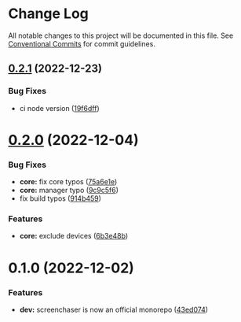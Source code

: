 # Change Log

All notable changes to this project will be documented in this file.
See [Conventional Commits](https://conventionalcommits.org) for commit guidelines.

## [0.2.1](https://github.com/xi72yow/ScreenChaser/compare/screenchaser-core@0.2.0...screenchaser-core@0.2.1) (2022-12-23)


### Bug Fixes

* ci node version ([19f6dff](https://github.com/xi72yow/ScreenChaser/commit/19f6dfff480b9b19b167de906c5e4eea7c18c35c))





# [0.2.0](https://github.com/xi72yow/ScreenChaser/compare/screenchaser-core@0.1.0...screenchaser-core@0.2.0) (2022-12-04)


### Bug Fixes

* **core:** fix core typos ([75a6e1e](https://github.com/xi72yow/ScreenChaser/commit/75a6e1e14605b1b2575801ae2d4264c638da6db9))
* **core:** manager typo ([9c9c5f6](https://github.com/xi72yow/ScreenChaser/commit/9c9c5f692c77757cacdd60e28b5ee102983f8286))
* fix build typos ([914b459](https://github.com/xi72yow/ScreenChaser/commit/914b4598337adb7d57c480048c5d7c30ffe0ca3e))


### Features

* **core:** exclude devices ([6b3e48b](https://github.com/xi72yow/ScreenChaser/commit/6b3e48b43b51b0a09bc65b887e20a4e01dcb8a67))





# 0.1.0 (2022-12-02)


### Features

* **dev:** screenchaser is now an official monorepo ([43ed074](https://github.com/xi72yow/ScreenChaser/commit/43ed074422931ba1a4f9475341e7af7605a767cd))
